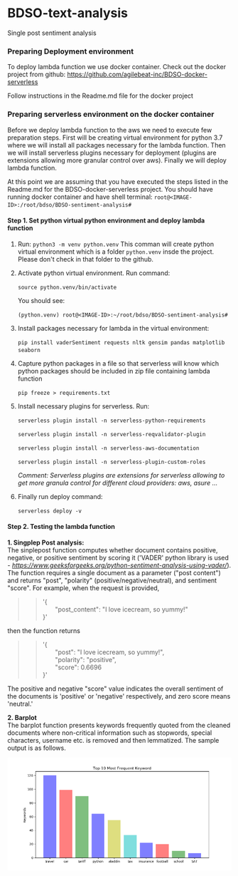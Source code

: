 # BDSO-text-analysis
Single post sentiment analysis


### Preparing Deployment environment

To deploy lambda function we use docker container. Check out the docker
project from github: https://github.com/agilebeat-inc/BDSO-docker-serverless

Follow instructions in the Readme.md file for the docker project

### Preparing serverless environment on the docker container

Before we deploy lambda function to the aws we need to execute few preparation
steps. First will be creating virtual environment for python 3.7 where we will
install all packages necessary for the lambda function. Then we will install
serverless plugins necessary for deployment (plugins are extensions allowing more granular
control over aws). Finally we will deploy lambda function.

At this point we are assuming that you have executed the steps listed in the
Readme.md for the BDSO-docker-serverless project. You should have running
docker container and have shell terminal: `root@<IMAGE-ID>:/root/bdso/BDSO-sentiment-analysis#`

#### Step 1. Set python virtual python environment and deploy lambda function

1. Run: `python3 -m venv python.venv`
   This comman will create python virtual environment which is a folder `python.venv`
   insde the project. Please don't check in that folder to the github.

2. Activate python virtual environment. Run command:

   `source python.venv/bin/activate`

   You should see:

   `(python.venv) root@<IMAGE-ID>:~/root/bdso/BDSO-sentiment-analysis#`

3. Install packages necessary for lambda in the virtual environment:

   `pip install vaderSentiment requests nltk gensim pandas matplotlib seaborn`


4. Capture python packages in a file so that serverless will know which
   python packages should be included in zip file containing lambda function

   `pip freeze > requirements.txt`

5. Install necessary plugins for serverless. Run:

   `serverless plugin install -n serverless-python-requirements`

   `serverless plugin install -n serverless-reqvalidator-plugin`

   `serverless plugin install -n serverless-aws-documentation`

   `serverless plugin install -n serverless-plugin-custom-roles`

   *Comment: Serverless plugins are extensions for serverless allowing to get more granula
   control for different cloud providers: aws, asure ...*

6. Finally run deploy command:

   `serverless deploy -v`


#### Step 2. Testing the lambda function

**1. Singplep Post analysis:**  
The sinplepost function computes whether document contains positive, negative, or positive sentiment 
by scoring it ('VADER' python library is used - *https://www.geeksforgeeks.org/python-sentiment-analysis-using-vader/*).  
The function requires a single document as a parameter ("post content") and returns 
"post", "polarity" (positive/negative/neutral), and sentiment "score".
For example, when the request is provided,     
 >> '{  
&nbsp;&nbsp;&nbsp;&nbsp;&nbsp;&nbsp; "post_content": "I love icecream, so yummy!"  
  }'

then the function returns  
>>  '{  
 &nbsp;&nbsp;&nbsp;&nbsp;&nbsp;&nbsp;    "post": "I love icecream, so yummy!",  
 &nbsp;&nbsp;&nbsp;&nbsp;&nbsp;&nbsp;    "polarity": "positive",  
&nbsp;&nbsp;&nbsp;&nbsp;&nbsp;&nbsp;     "score": 0.6696  
  }'  
> 
 The positive and negative "score" value indicates the overall sentiment of 
 the documents is 'positive' or 'negative' respectively, and zero score means 'neutral.'

**2. Barplot**  
The barplot function presents keywords frequently quoted from the cleaned documents where 
non-critical information such as stopwords, special characters, username etc. is removed and then lemmatized.
The sample output is as follows. 

![image info](barplot.png)